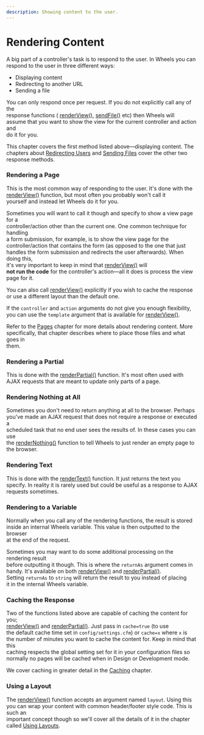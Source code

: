 ```yaml
---
description: Showing content to the user.
---
```


# Rendering Content

A big part of a controller's task is to respond to the user. In Wheels you can\
respond to the user in three different ways:

* Displaying content
* Redirecting to another URL
* Sending a file

You can only respond once per request. If you do not explicitly call any of the\
response functions ( [renderView()](https://guides.cfwheels.org/docs/renderview), [sendFile()](https://guides.cfwheels.org/docs/sendfile) etc) then Wheels will\
assume that you want to show the view for the current controller and action and\
do it for you.

This chapter covers the first method listed above—displaying content. The\
chapters about [Redirecting Users](https://guides.cfwheels.org/docs/redirecting-users) and [Sending Files](https://guides.cfwheels.org/docs/sending-files) cover the other two\
response methods.

### Rendering a Page

This is the most common way of responding to the user. It's done with the\
[renderView()](https://guides.cfwheels.org/docs/renderview) function, but most often you probably won't call it\
yourself and instead let Wheels do it for you.

Sometimes you will want to call it though and specify to show a view page for a\
controller/action other than the current one. One common technique for handling\
a form submission, for example, is to show the view page for the\
controller/action that contains the form (as opposed to the one that just\
handles the form submission and redirects the user afterwards). When doing this,\
it's very important to keep in mind that [renderView()](https://guides.cfwheels.org/docs/renderview) will\
**not run the code** for the controller's action—all it does is process the view\
page for it.

You can also call [renderView()](https://guides.cfwheels.org/docs/renderview) explicitly if you wish to cache the response\
or use a different layout than the default one.

If the `controller` and `action` arguments do not give you enough flexibility,\
you can use the `template` argument that is available for [renderView()](https://guides.cfwheels.org/docs/renderview).

Refer to the [Pages](https://guides.cfwheels.org/docs/pages) chapter for more details about rendering content. More\
specifically, that chapter describes where to place those files and what goes in\
them.

### Rendering a Partial

This is done with the [renderPartial()](https://api.cfwheels.org/controller.renderpartial.html) function. It's most often used with\
AJAX requests that are meant to update only parts of a page.

### Rendering Nothing at All

Sometimes you don't need to return anything at all to the browser. Perhaps\
you've made an AJAX request that does not require a response or executed a\
scheduled task that no end user sees the results of. In these cases you can use\
the [renderNothing()](https://api.cfwheels.org/controller.rendernothing.html) function to tell Wheels to just render an empty page to\
the browser.

### Rendering Text

This is done with the [renderText()](https://api.cfwheels.org/controller.rendertext.html) function. It just returns the text you\
specify. In reality it is rarely used but could be useful as a response to AJAX\
requests sometimes.

### Rendering to a Variable

Normally when you call any of the rendering functions, the result is stored\
inside an internal Wheels variable. This value is then outputted to the browser\
at the end of the request.

Sometimes you may want to do some additional processing on the rendering result\
before outputting it though. This is where the `returnAs` argument comes in\
handy. It's available on both [renderView()](https://guides.cfwheels.org/docs/renderview) and [renderPartial()](https://api.cfwheels.org/controller.renderpartial.html).\
Setting `returnAs` to `string` will return the result to you instead of placing\
it in the internal Wheels variable.

### Caching the Response

Two of the functions listed above are capable of caching the content for you;\
[renderView()](https://guides.cfwheels.org/docs/renderview) and [renderPartial()](https://api.cfwheels.org/controller.renderpartial.html). Just pass in `cache=true` (to use\
the default cache time set in `config/settings.cfm`) or `cache=x` where `x` is\
the number of minutes you want to cache the content for. Keep in mind that this\
caching respects the global setting set for it in your configuration files so\
normally no pages will be cached when in Design or Development mode.

We cover caching in greater detail in the [Caching](https://guides.cfwheels.org/docs/caching) chapter.

### Using a Layout

The [renderView()](https://guides.cfwheels.org/docs/renderview) function accepts an argument named `layout`. Using this\
you can wrap your content with common header/footer style code. This is such an\
important concept though so we'll cover all the details of it in the chapter\
called [Using Layouts](https://guides.cfwheels.org/docs/layouts).
